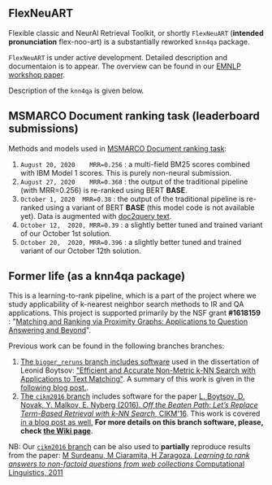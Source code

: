 ## FlexNeuART
Flexible classic and NeurAl Retrieval Toolkit, or shortly `FlexNeuART` (**intended pronunciation** flex-noo-art) is a substantially reworked `knn4qa` package.  

`FlexNeuART` is under active development. Detailed description and documentaion is to appear. The overview can be found in our [EMNLP workshop paper](https://arxiv.org/abs/2010.14848).

Description of the `knn4qa` is given below.

## MSMARCO Document ranking task (leaderboard submissions)

Methods and models used in [MSMARCO Document ranking task](https://microsoft.github.io/msmarco/#docranking):

1. ``August 20, 2020	MRR=0.256``  : a multi-field BM25 scores combined with IBM Model 1 scores. This is purely non-neural submission.
2. ``August 27, 2020	MRR=0.368``  : the output of the traditional pipeline (with MRR=0.256) is re-ranked using BERT **BASE**.
3. ``October 1, 2020  MRR=0.38``   : the output of the traditional pipeline is re-ranked using a variant of BERT **BASE** (this model code is not available yet). Data is augmented with [doc2query text](https://github.com/castorini/docTTTTTquery). 
4. ``October 12,  2020, MRR=0.39``    : a slightly better tuned and trained variant of our October 1st solution.
5. ``October 20,  2020, MRR=0.396``   : a slightly better tuned and trained variant of our October 12th solution.

## Former life (as a knn4qa package)

This is a learning-to-rank pipeline, which is a part of the project where we study applicability of k-nearest neighbor search methods to IR and QA applications. This project is supported primarily by the NSF grant **#1618159** : "[Matching and Ranking via Proximity Graphs: Applications to Question Answering and Beyond](https://www.nsf.gov/awardsearch/showAward?AWD_ID=1618159&HistoricalAwards=false)". 

Previous work can be found in the following branches branches:

1. [The ``bigger_reruns`` branch includes software](https://github.com/oaqa/knn4qa/tree/bigger_reruns) used in the dissertation of Leonid Boytsov: ["Efficient and Accurate Non-Metric k-NN Search with Applications to Text Matching"](http://boytsov.info/pubs/thesis_boytsov.pdf). A summary of this work is given in the [following blog post.](http://searchivarius.org/blog/efficient-and-accurate-non-metric-k-nn-search-applications-text-matching-we-need-more-k-nn).
2. [The ``cikm2016`` branch](https://github.com/oaqa/knn4qa/tree/cikm2016) includes software for the paper [L. Boytsov, D. Novak, Y. Malkov, E. Nyberg  (2016). *Off the Beaten Path: Let’s Replace Term-Based Retrieval
with k-NN Search*, CIKM'16](http://boytsov.info/pubs/cikm2016.pdf). This work is covered [in a blog post as well.](http://searchivarius.org/blog/text-retrieval-can-and-should-benefit-using-generic-k-nn-search-algorithms) **For more details on this branch software, please, check [the Wiki page](https://github.com/oaqa/knn4qa/wiki)**.

NB: Our [``cikm2016`` branch](https://github.com/oaqa/knn4qa/tree/cikm2016) can be also used to **partially** reproduce results from the paper: [M Surdeanu, M Ciaramita, H Zaragoza. *Learning to rank answers to non-factoid questions from web collections* 
Computational Linguistics, 2011 ](http://www.mitpressjournals.org/doi/pdfplus/10.1162/COLI_a_00051) 


